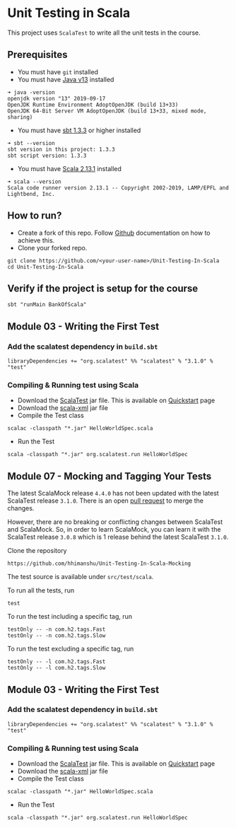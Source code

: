 # Unit Testing in Scala
This project uses `ScalaTest` to write all the unit tests in the course.

## Prerequisites
- You must have `git` installed
- You must have [Java v13](https://jdk.java.net/13/) installed
```text
➜ java -version
openjdk version "13" 2019-09-17
OpenJDK Runtime Environment AdoptOpenJDK (build 13+33)
OpenJDK 64-Bit Server VM AdoptOpenJDK (build 13+33, mixed mode, sharing)
```
- You must have [sbt 1.3.3](https://github.com/hhimanshu/sbt-getting-started#how-to-install-sbt) or higher installed
```text
➜ sbt --version
sbt version in this project: 1.3.3
sbt script version: 1.3.3
```
- You must have [Scala 2.13.1](https://www.scala-lang.org/download/) installed
```text
➜ scala --version
Scala code runner version 2.13.1 -- Copyright 2002-2019, LAMP/EPFL and Lightbend, Inc.
```

## How to run?
- Create a fork of this repo. Follow [Github](https://help.github.com/en/github/getting-started-with-github/fork-a-repo) documentation on how to achieve this.
- Clone your forked repo.
```shell script
git clone https://github.com/<your-user-name>/Unit-Testing-In-Scala
cd Unit-Testing-In-Scala
```

## Verify if the project is setup for the course
```shell script
sbt "runMain BankOfScala"
```

## Module 03 - Writing the First Test
### Add the scalatest dependency in `build.sbt`
```text
libraryDependencies += "org.scalatest" %% "scalatest" % "3.1.0" % "test"
```

### Compiling & Running test using Scala
- Download the [ScalaTest](https://oss.sonatype.org/content/groups/public/org/scalatest/scalatest-app_2.13/3.1.0/scalatest-app_2.13-3.1.0.jar) jar file. This is available on [Quickstart](http://www.scalatest.org/quick_start) page  
- Download the [scala-xml](https://repo1.maven.org/maven2/org/scala-lang/modules/scala-xml_2.13/1.2.0/scala-xml_2.13-1.2.0.jar) jar file
- Compile the Test class
```shell script
scalac -classpath "*.jar" HelloWorldSpec.scala
```
- Run the Test
```shell script
scala -classpath "*.jar" org.scalatest.run HelloWorldSpec
```

## Module 07 - Mocking and Tagging Your Tests
The latest ScalaMock release `4.4.0` has not been updated with the latest ScalaTest release `3.1.0`.
There is an open [pull request](https://github.com/paulbutcher/ScalaMock/pull/274) to merge the changes.

However, there are no breaking or conflicting changes between ScalaTest and ScalaMock.
So, in order to learn ScalaMock, you can learn it with the ScalaTest release `3.0.8` which is 1 release behind the latest ScalaTest `3.1.0`.

Clone the repository
```shell script
https://github.com/hhimanshu/Unit-Testing-In-Scala-Mocking
```

The test source is available under `src/test/scala`.

To run all the tests, run
```shell script
test
```

To run the test including a specific tag, run
```shell script
testOnly -- -n com.h2.tags.Fast
testOnly -- -n com.h2.tags.Slow
```

To run the test excluding a specific tag, run
```shell script
testOnly -- -l com.h2.tags.Fast
testOnly -- -l com.h2.tags.Slow
```


## Module 03 - Writing the First Test
### Add the scalatest dependency in `build.sbt`
```text
libraryDependencies += "org.scalatest" %% "scalatest" % "3.1.0" % "test"
```

### Compiling & Running test using Scala
- Download the [ScalaTest](https://oss.sonatype.org/content/groups/public/org/scalatest/scalatest-app_2.13/3.1.0/scalatest-app_2.13-3.1.0.jar) jar file. This is available on [Quickstart](http://www.scalatest.org/quick_start) page  
- Download the [scala-xml](https://repo1.maven.org/maven2/org/scala-lang/modules/scala-xml_2.13/1.2.0/scala-xml_2.13-1.2.0.jar) jar file
- Compile the Test class
```shell script
scalac -classpath "*.jar" HelloWorldSpec.scala
```
- Run the Test
```shell script
scala -classpath "*.jar" org.scalatest.run HelloWorldSpec
```